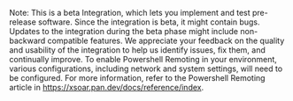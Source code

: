 Note: This is a beta Integration, which lets you implement and test pre-release software. Since the integration is beta, it might contain bugs. Updates to the integration during the beta phase might include non-backward compatible features. We appreciate your feedback on the quality and usability of the integration to help us identify issues, fix them, and continually improve.
To enable Powershell Remoting in your environment, various configurations, including network and system settings, will need to be configured. For more information, refer to the Powershell Remoting article in https://xsoar.pan.dev/docs/reference/index.
